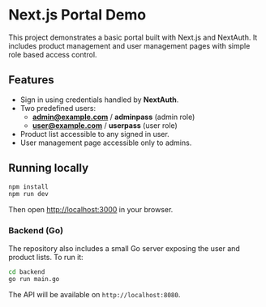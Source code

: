 # Next.js Portal Demo

This project demonstrates a basic portal built with Next.js and NextAuth. It includes product management and user management pages with simple role based access control.

## Features

- Sign in using credentials handled by **NextAuth**.
- Two predefined users:
  - **admin@example.com** / **adminpass** (admin role)
  - **user@example.com** / **userpass** (user role)
- Product list accessible to any signed in user.
- User management page accessible only to admins.

## Running locally

```bash
npm install
npm run dev
```

Then open [http://localhost:3000](http://localhost:3000) in your browser.

### Backend (Go)

The repository also includes a small Go server exposing the user and product
lists. To run it:

```bash
cd backend
go run main.go
```

The API will be available on `http://localhost:8080`.
